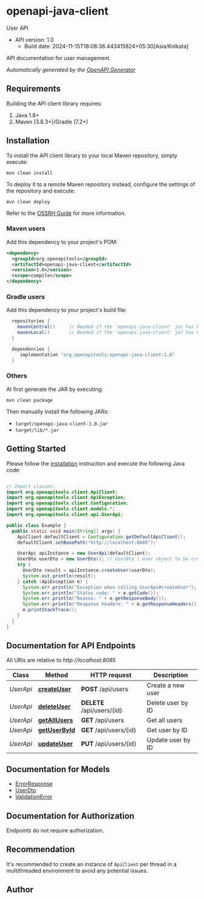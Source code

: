 # openapi-java-client

User API
- API version: 1.0
  - Build date: 2024-11-15T18:08:36.443415824+05:30[Asia/Kolkata]

API documentation for user management.


*Automatically generated by the [OpenAPI Generator](https://openapi-generator.tech)*


## Requirements

Building the API client library requires:
1. Java 1.8+
2. Maven (3.8.3+)/Gradle (7.2+)

## Installation

To install the API client library to your local Maven repository, simply execute:

```shell
mvn clean install
```

To deploy it to a remote Maven repository instead, configure the settings of the repository and execute:

```shell
mvn clean deploy
```

Refer to the [OSSRH Guide](http://central.sonatype.org/pages/ossrh-guide.html) for more information.

### Maven users

Add this dependency to your project's POM:

```xml
<dependency>
  <groupId>org.openapitools</groupId>
  <artifactId>openapi-java-client</artifactId>
  <version>1.0</version>
  <scope>compile</scope>
</dependency>
```

### Gradle users

Add this dependency to your project's build file:

```groovy
  repositories {
    mavenCentral()     // Needed if the 'openapi-java-client' jar has been published to maven central.
    mavenLocal()       // Needed if the 'openapi-java-client' jar has been published to the local maven repo.
  }

  dependencies {
     implementation "org.openapitools:openapi-java-client:1.0"
  }
```

### Others

At first generate the JAR by executing:

```shell
mvn clean package
```

Then manually install the following JARs:

* `target/openapi-java-client-1.0.jar`
* `target/lib/*.jar`

## Getting Started

Please follow the [installation](#installation) instruction and execute the following Java code:

```java

// Import classes:
import org.openapitools.client.ApiClient;
import org.openapitools.client.ApiException;
import org.openapitools.client.Configuration;
import org.openapitools.client.models.*;
import org.openapitools.client.api.UserApi;

public class Example {
  public static void main(String[] args) {
    ApiClient defaultClient = Configuration.getDefaultApiClient();
    defaultClient.setBasePath("http://localhost:8085");

    UserApi apiInstance = new UserApi(defaultClient);
    UserDto userDto = new UserDto(); // UserDto | User object to be created
    try {
      UserDto result = apiInstance.createUser(userDto);
      System.out.println(result);
    } catch (ApiException e) {
      System.err.println("Exception when calling UserApi#createUser");
      System.err.println("Status code: " + e.getCode());
      System.err.println("Reason: " + e.getResponseBody());
      System.err.println("Response headers: " + e.getResponseHeaders());
      e.printStackTrace();
    }
  }
}

```

## Documentation for API Endpoints

All URIs are relative to *http://localhost:8085*

Class | Method | HTTP request | Description
------------ | ------------- | ------------- | -------------
*UserApi* | [**createUser**](docs/UserApi.md#createUser) | **POST** /api/users | Create a new user
*UserApi* | [**deleteUser**](docs/UserApi.md#deleteUser) | **DELETE** /api/users/{id} | Delete user by ID
*UserApi* | [**getAllUsers**](docs/UserApi.md#getAllUsers) | **GET** /api/users | Get all users
*UserApi* | [**getUserById**](docs/UserApi.md#getUserById) | **GET** /api/users/{id} | Get user by ID
*UserApi* | [**updateUser**](docs/UserApi.md#updateUser) | **PUT** /api/users/{id} | Update user by ID


## Documentation for Models

 - [ErrorResponse](docs/ErrorResponse.md)
 - [UserDto](docs/UserDto.md)
 - [ValidationError](docs/ValidationError.md)


<a id="documentation-for-authorization"></a>
## Documentation for Authorization

Endpoints do not require authorization.


## Recommendation

It's recommended to create an instance of `ApiClient` per thread in a multithreaded environment to avoid any potential issues.

## Author



